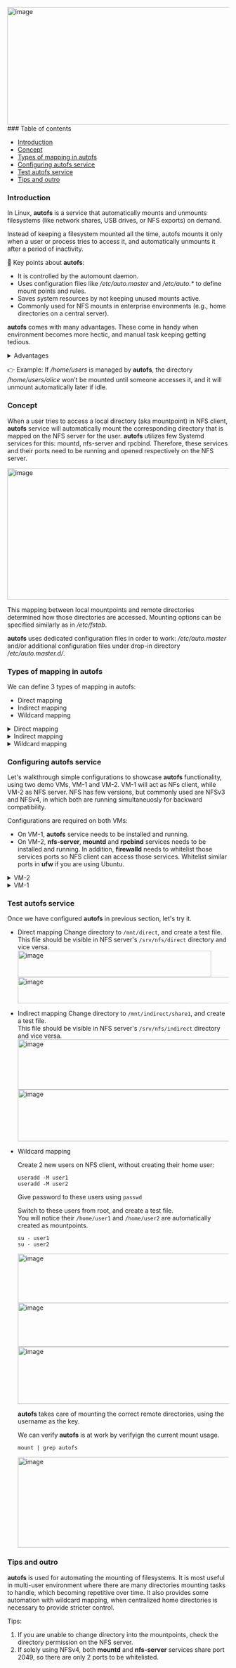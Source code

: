 <img width="1264" height="268" alt="image" src="https://github.com/user-attachments/assets/e4a8504b-d044-4ca6-910c-dc21a8b22e72" />### Table of contents

- [Introduction](#introduction)
- [Concept](#concept)
- [Types of mapping in autofs](#types-of-mapping-in-autofs)
- [Configuring autofs service](#configuring-autofs-service)
- [Test autofs service](#test-autofs-service)
- [Tips and outro](#tips-and-outro)

### Introduction

In Linux, **autofs** is a service that automatically mounts and unmounts filesystems (like network shares, USB drives, or NFS exports) on demand.

Instead of keeping a filesystem mounted all the time, autofs mounts it only when a user or process tries to access it, and automatically unmounts it after a period of inactivity. 

🔑 Key points about **autofs**:

+ It is controlled by the automount daemon.
+ Uses configuration files like _/etc/auto.master_ and _/etc/auto.*_ to define mount points and rules.
+ Saves system resources by not keeping unused mounts active.
+ Commonly used for NFS mounts in enterprise environments (e.g., home directories on a central server).

**autofs** comes with many advantages. These come in handy when environment becomes more hectic, and manual task keeping getting tedious.
<details>
  <summary> Advantages</summary><br>
  
✅ No manual entries required in _/etc/fstab_ – avoiding error-prone editing, simplifies configuration and reduces static mount dependencies.

✅ Wildcard mounting for multi-user environments – automatically mounts each user’s home directory from an NFS server, enabling centralized control and easy distribution of shared resources.

✅ On-demand mounting – filesystems are mounted only when accessed, avoiding unnecessary mounts.

✅ Automatic unmounting – inactive filesystems are unmounted after a timeout, freeing resources and preventing stale mounts (especially useful with NFS).

✅ Reduced boot delays – system startup isn’t slowed down or blocked by unavailable servers or devices.

✅ Flexible support – works with local disks, NFS, CIFS/SMB, removable media, and even programmatic/script-based mounts.
</details>

👉 Example:
If _/home/users_ is managed by **autofs**, the directory _/home/users/alice_ won’t be mounted until someone accesses it, and it will unmount automatically later if idle.

### Concept

When a user tries to access a local directory (aka mountpoint) in NFS client, **autofs** service will automatically mount the corresponding directory that is mapped on the NFS server for the user. 
**autofs** utilizes few Systemd services for this: mountd, nfs-server and rpcbind. Therefore, these services and their ports need to be running and opened respectively on the NFS server.

<img width="1042" height="300" alt="image" src="https://github.com/user-attachments/assets/9400e4cf-3fa5-4729-88bb-f33731e08e41" />

This mapping between local mountpoints and remote directories determined how those directories are accessed. Mounting options can be specified similarly as in _/etc/fstab_.

**autofs** uses dedicated configuration files in order to work: _/etc/auto.master_ and/or additional configuration files under drop-in directory _/etc/auto.master.d/_.

### Types of mapping in autofs

We can define 3 types of mapping in autofs: 
+ Direct mapping
+ Indirect mapping
+ Wildcard mapping


<details>
  <summary> Direct mapping</summary><br>
  
Direct mapping means that specific filesystem/mountpoint paths are mapped directly to remote (or local) filesystems without going through a parent "mount directory".
As such, 🚩absolute paths MUST BE provided when using direct mapping. 

🔑 How direct mapping Works

1. Uses _/etc/auto.master_ with the special entry ```/-```.
2. Each entry in the corresponding map file points to an absolute path in the client filesystem.
3. When a user or process accesses that exact path, **autofs** mounts the target automatically.

Advantages of using direct mapping is that it lets you mount filesystems exactly where you want them in the directory tree. This is useful when precise and consistency are required all the time.
The specific local filesystem/mountpoint can sync only with the specific remote directory defined in the mapping, nothing else. It's a 1-1 relation.

<img width="1028" height="172" alt="image" src="https://github.com/user-attachments/assets/d28d7934-e7b9-4083-b783-ba6ebba72b32" />

In above sceenshot example, remote directory ```/srv/nfs/direct``` will autmoatically get mounted when a client attemps to access local directory ```/mnt/direct```.

⚠️ It is important to remember that the local mountpoint ```/mnt/direct``` must already existed before we can use direct mapping.

</details>

<details>
  <summary> Indirect mapping</summary><br>
  
Indirect mapping is a type where you specifcy a remote directory and a "base" mountpoint in the local system. Under this base directory, subdirectories are created automatically as per defined (as keys) in configuration files. Compares to direct mapping, these subdirectories do not have to be created in advance, as they are created on the fly by **autofs**.
It is more common style (compared to direct mapping), and widely used in multi-user environment. 

🔑 How indirect mapping Works

1. You define a base mountpoint (a directory) in _/etc/auto.master_.
2. A separate map file contains relative keys that expand under that base mountpoint.
3. When a user accesses one of those subdirectories, **autofs** mounts the corresponding remote filesystem.

Indirect mapping scales better than direct mapping when managing many users or directories.

<img width="1026" height="170" alt="image" src="https://github.com/user-attachments/assets/89676484-50a4-4aef-9535-e6acf32d6aeb" />

In above screenshot example, remote directory ```/srv/nfs/indirect``` will automatically get mounted when a client attemps to access local directory ```/mnt/direct/share1```. However, ```share1``` mountpoint will be automatically created on the client when user cd into it. 

</details>

</details>

<details>
  <summary> Wildcard mapping</summary><br>

  Wildcard mapping works almost similarly like indirect mapping, with exception that no keys need to be defined prior in **autofs** configuration files. 
  Most useful usage of wildcard mapping is in provisioning users' home directories. In this scenario, for example: 

  📍When user alice accesses ```/home/alice``` → **autofs** mounts ```vm-2:/export/home/alice```.<br>
  📍When user bob accesses ```/home/bob``` → **autofs** mounts ```vm-2:/export/home/bob```.

  There is no need to hardcode each username as key in **autofs** configuration file. Therefore it works best in environments where server and client username directories are consistent.

🔑 How wildcard mapping works?

1. Instead of defining each mount explicitly (e.g., alice, bob, charlie), you use the wildcard character *.
2. The * matches any key requested under the base directory.
3. The & symbol inside the NFS path expands to the same key name.

<img width="1034" height="172" alt="image" src="https://github.com/user-attachments/assets/02508959-2a2e-4127-8c7f-c12ecee8da22" />

In above screenshot example, when a user accesses his home directory, the corresponding directory on NFS sever is mounted. **autofs** will use the username to map it to correct directory. 

⚠️ Things to note : If a user directory doesn’t exist on the NFS server, the path still shows up but will fail on access.

✅ Advantages

+ Scales automatically → No edits required when new users are added on the NFS server.
+ Centralized home directories → Each user’s /home/username is fetched dynamically.
+ Cleaner configuration (than indirect mapping) → One line replaces dozens (or hundreds). 

</details>

### Configuring autofs service

Let's walkthrough simple configurations to showcase **autofs** functionality, using two demo VMs, VM-1 and VM-2. 
VM-1 will act as NFs client, while VM-2 as NFS server.
NFS has few versions, but commonly used are NFSv3 and NFSv4, in which both are running simultaneuosly for backward compatibility. 

Configurations are required on both VMs:
  + On VM-1, **autofs** service needs to be installed and running.
  + On VM-2, **nfs-server**, **mountd** and **rpcbind** services needs to be installed and running. In addition, **firewalld** needs to whitelist those services ports so NFS client can access those services.
    Whitelist similar ports in **ufw** if you are using Ubuntu.

<details>
  <summary> VM-2</summary><br>
  
1. Install and enable the ```nfs-server``` package.
     Ports used by nfs-server is 2049, while for rpcbind is 111.
     Port for mountd varies, but usually it is 20048.
     > In RHEL-based distro, nfs-server package also includes rpcbind and mountd. There is no need for separate packages install.

     As root user, run:

     ```
     dnf install -y nfs-utils
     systemctl enable --now nfs-utils
     systemctl status nfs-server
     ```
    <img width="1264" height="268" alt="image" src="https://github.com/user-attachments/assets/9ae88409-7c2e-4432-8016-5ab2852c6c70" /><br>

     To check the ports are successfully listening, run:
     ```
     rpcinfo -p
     ```
     <img width="402" height="358" alt="image" src="https://github.com/user-attachments/assets/71ad7161-0715-437b-a974-f268de0700c5" /><br>

     Output also displays the NFS version currently in used. Often, both NFSv3 and NFSv4 are running on port 2049. 

2. Whitelist the services or ports in firewall.
   If access is not opened, NFS client won't be able to reach above services.
   
    We can either add the services, or the ports they are using to **firewalld** configurations.
   
    As root user, run:

   ```
   firewall-cmd --add-service=nfs --add-service=mountd --add-service=rpc-bind --permanent
   firewall-cmd --reload
   ```
   
   Alternatively, use port numbers:
   
   ```
   firewall-cmd --add-port=111/tcp --add-port=20048/tcp --add-port=2049/tcp  --permanent
   firewall-cmd --reload
   ```

   List the services and port to ensure successful addition.

    ```
   firewall-cmd --list-services
   firewall-cmd --list-ports
   ```
   <img width="446" height="76" alt="image" src="https://github.com/user-attachments/assets/58e20f95-c211-4939-8a1b-9691f38f2cf3" /><br>

 4. Create directories and includes them in ```/etc/exports```.
    NFS uses ```/etc/exports``` file to expose the directories for mounting.

    Create 3 directories, each to showcase different type of mapping.
    > Note: We assumed user1 and user2 exist on VM-2. If not, create them and note their UID.

    ```
    mkdir -p /srv/nfs/direct
    mkdir -p /srv/nfs/indirect
    mkdir -p /srv/nfs/home/{user1,user2}
    ```
    Give appropriat permission for those directories. For demo purposes, we allow all access.

    ```
    chmod -R 755 /srv/nfs
    chown -R nobody:nobody /srv/nfs
    ```

    In real enviornment, we probably wants to limit who can access which directories.

    ```
    chmod -R 755 /srv/nfs
    chown user1:user1 /srv/nfs/home/user1
    chown user2:user2 /srv/nfs/home/user2
    ```
    
     Add following entries in ```/etc/exports``` file, each on separate line.

     + /srv/nfs/direct       *(rw,sync,no_subtree_check,no_root_squash)
     + /srv/nfs/indirect     *(rw,sync,no_subtree_check,no_root_squash)
     + /srv/nfs/home         *(rw,sync,no_subtree_check,no_root_squash)
       
     > We can replace the * with specific IP address in CIDR format. Usual mounting options are defined in brackets.
     
     Restart nfs-server service, and check export status.
   
     ```
     systemctl restart nfs-server
     exportfs -v
     ```

     If done correctly, the service should display which directories are mountable. 
     In our case, the above 3 directories.

     <img width="968" height="99" alt="image" src="https://github.com/user-attachments/assets/29fe8673-0d17-46e4-9f3b-4fc944322a55" />

</details>

<details>
  <summary> VM-1</summary><br>

NFS client is where the mountpoints will be defined. **autofs** will alleviate the tasks of mounting the filesystem, which normally requires manual configurations. Note that while **autofs** itself is a separate program that manages the automatic mounting of directories, it relies on the underlying NFS client tools to perform the actual mounting of NFS shares. 

🚧 Note that there is no need for **nfs-server** service to be running on NFS client. In fact, it MUST BE disabled, otherwise it will interfere with **autofs** service.

We'll be using ```/mnt``` subdirectories as demo for the direct & indirect mapping mountpoints. For wildcard mapping, we'll be using user1 & user2 ```/home``` directories.

Run the following commands as root user.

1. Install required packages:
   ```
   apt update
   dnf install -y nfs-utils autofs
   ```
   > For Ubuntu, **nfs-common** is used instead of **nfs-utils**.
   
2.  Enable autofs service:
     ```
     systemctl enable --now autofs
     systemctl status autofs
     ```
     <img width="1212" height="342" alt="image" src="https://github.com/user-attachments/assets/809af98b-7549-4fe0-9958-1c789555f4a5" /><br>

3.  Check NFS client is aware of the exposed directories on NFS server.

     ```
     showmount -e vm-2
     ```
     It will output the directories on NFS server available to be mounted, as defined in ```/etc/exports```.
     Also, this implies firewall whitelisting is working fine.
    
      <img width="328" height="92" alt="image" src="https://github.com/user-attachments/assets/e3e3ac93-50a4-4701-9881-c90cd5335124" /><br>
 
4.  Create /mnt subdirectories.
     ```
     mkdir -p /mnt/direct
     mkdir -p /mnt/indirect
     ```
     
5.  Edit **autofs** configuration files.
     This is the most immportant step, as it defines how the mapping will happen.

     + #### /etc/auto.master<br>
       The main **autofs** configuration file. It's the entry point where type of mapping is defined.
       For direct mapping, symbol ```/-``` is used. <br>
       For indirect mapping, the base mountpoint is defined. <br>
       For wildcard mapping, base home directory is used. <br>
       > We assumed the default value ```/home``` from useradd.<br>
       
       Enter the following entries in ```/etc/auto.master``` file, each on separate line.
        ```
        /-                   /etc/auto.direct
        /mnt/indirect        /etc/auto.indirect
        /home                /etc/auto.home
        ```
        
       Each entry is pointing to a file, where further configurations are added.
       Create all these files before proceeding with next step.

       > Alternatively, you can use autofs /etc/auto.master.d/ drop-in directory. Only difference is that each line above will be inside a separate file:<br>
       > /etc/auto.master.d/direct.autofs <br>
       > /etc/auto.master.d/indirect.autofs <br>
       > /etc/auto.master.d/wildcard.autofs <br>

    + #### /etc/auto.direct<br>
      Enter following entry in this file:
      
      ```
      /mnt/direct   vm-2:/srv/nfs/direct
      ```

      The meaning of this entry is that ```/mnt/direct``` will be the local mountpoint for the remote directory ```/srv/nfs/direct``` on NFS server.

    + #### /etc/auto.indirect<br>
      Enter following entry in this file:

      ```
      share1   vm-2:/srv/nfs/indirect
      ```

      The meaning of this entry is that ```/mnt/direct/share1``` will be the local mountpoint for the remote directory ```/srv/nfs/indirect``` on NFS server.<br>
      💡 Note that we did not create ```share1``` subdirectory prior. **autofs** will take care of this. 

    + #### /etc/auto.home<br>
      Enter following entry in this file:

      ```
      *   vm-2:/srv/nfs/home/&
      ```

      Symbol ```*``` is used, to represent anything as the subdirectory on local mountpoint, and ```&``` instruct autofs to map its corresponding directory on NFS server.<br>
      For example: <br>
      If ```/home/user1``` is accessed, autofs will mount ```srv/nfs/home/user1```. <br>
      If ```/home/user2``` is accessed, autofs will mount ```srv/nfs/home/user2```. <br>

6.  Restart **autofs** service.

     ```
     systemctl restart autofs
     ```
     
</details>
     
### Test autofs service

Once we have configured **autofs** in previous section, let's try it. 

  + Direct mapping
      Change directory to ```/mnt/direct```, and create a test file. <br>
      This file should be visible in NFS server's ```/srv/nfs/direct``` directory and vice versa.<br>
      <img width="440" height="60" alt="image" src="https://github.com/user-attachments/assets/fe33fbb5-5f2e-4c00-8367-280e3786db51" /><br>
      <img width="572" height="60" alt="image" src="https://github.com/user-attachments/assets/6b8a2bc8-0e50-4951-80f2-139e90f9a20b" /><br>

  + Indirect mapping
      Change directory to ```/mnt/indirect/share1```, and create a test file. <br>
      This file should be visible in NFS server's ```/srv/nfs/indirect``` directory and vice versa.<br>
      <img width="584" height="114" alt="image" src="https://github.com/user-attachments/assets/9282ab3d-faef-49f8-8035-dfd365277a0a" /><br>
      <img width="594" height="118" alt="image" src="https://github.com/user-attachments/assets/5482a872-8d8e-463f-bdb4-70236c65c286" /><br>

  + Wildcard mapping

      Create 2 new users on NFS client, without creating their home user: <br>
      ```
      useradd -M user1
      useradd -M user2
      ```
      Give password to these users using ```passwd```
      
      Switch to these users from root, and create a test file.<br>
      You will notice their ```/home/user1``` and ```/home/user2``` are automatically created as mountpoints. 
      
      ```
      su - user1
      su - user2
      ```
      <img width="486" height="112" alt="image" src="https://github.com/user-attachments/assets/7fa8bdc9-b230-43f8-a71b-3980d5dce34b" /><br>
      <img width="494" height="100" alt="image" src="https://github.com/user-attachments/assets/60bbf357-f175-4249-87bd-9072c52a4b14" /><br>
      <img width="686" height="130" alt="image" src="https://github.com/user-attachments/assets/8b170bfe-1eff-4eb9-9687-04981b0aca54" /><br>

      **autofs** takes care of mounting the correct remote directories, using the username as the key. <br>

      We can verify **autofs** is at work by verifyign the current mount usage.<br>
      ```
      mount | grep autofs
      ```
     
      <img width="1292" height="206" alt="image" src="https://github.com/user-attachments/assets/e0a4b2ec-320a-4d4f-ae33-1620471ada4e" />

### Tips and outro

**autofs** is used for automating the mounting of filesystems. It is most useful in multi-user environment where there are many directories mounting tasks to handle, which becoming repetitive over time. It also provides some automation with wildcard mapping, when centralized home directories is necessary to provide stricter control.

Tips:
1. If you are unable to change directory into the mountpoints, check the directory permission on the NFS server.
2. If solely using NFSv4, both **mountd** and **nfs-server** services share port 2049, so there are only 2 ports to be whitelisted. 



